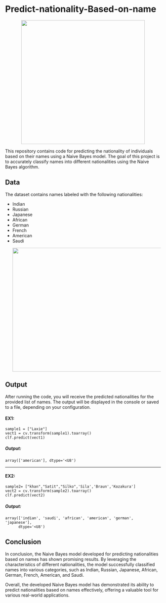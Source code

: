 # Predict-nationality-Based-on-name

  <p align="center">
  <img width="400" height="400" src=https://github.com/NjoodJ/Predict-nationality-Based-on-name/assets/93571826/0d6ce2fd-02d0-48ed-83d3-7cab0a4fb18b>
</p>
This repository contains code for predicting the nationality of individuals based on their names using a Naive Bayes model. The goal of this project is to accurately classify names into different nationalities using the Naive Bayes algorithm.

## Data
The dataset contains names labeled with the following nationalities:
- Indian
- Russian
- Japanese
- African
- German
- French
- American
- Saudi
  <p align="center">
  <img width="600" height="400" src=https://github.com/NjoodJ/Predict-nationality-Based-on-name/assets/93571826/ba21058f-163b-447a-87ae-ce9693fd2d9b>
</p>

## Output
After running the code, you will receive the predicted nationalities for the provided list of names. The output will be displayed in the console or saved to a file, depending on your configuration. 
#### EX1:
```
sample1 = ["Laxie"]
vect1 = cv.transform(sample1).toarray()
clf.predict(vect1)
```
##### Output:
```
array(['american'], dtype='<U8')
```
--------------------------------------------------
#### EX2:
```
sample2= ["khan","Satit","Silko",'Sila','Braun','Kozakura']
vect2 = cv.transform(sample2).toarray()
clf.predict(vect2)
```
##### Output:
```
array(['indian', 'saudi', 'african', 'american', 'german', 'japanese'],
      dtype='<U8')
```
## Conclusion
In conclusion, the Naive Bayes model developed for predicting nationalities based on names has shown promising results. By leveraging the characteristics of different nationalities, the model successfully classified names into various categories, such as Indian, Russian, Japanese, African, German, French, American, and Saudi.

Overall, the developed Naive Bayes model has demonstrated its ability to predict nationalities based on names effectively, offering a valuable tool for various real-world applications.

